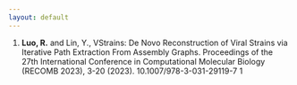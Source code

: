 ```yaml
---
layout: default
---
```


1. **Luo, R.** and Lin, Y., VStrains: De Novo Reconstruction of Viral Strains via Iterative Path Extraction From Assembly Graphs. Proceedings of the 27th International Conference in Computational Molecular Biology (RECOMB 2023), 3-20 (2023). 10.1007/978-3-031-29119-7 1